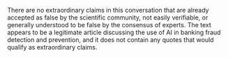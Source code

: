 There are no extraordinary claims in this conversation that are already accepted as false by the scientific community, not easily verifiable, or generally understood to be false by the consensus of experts. The text appears to be a legitimate article discussing the use of AI in banking fraud detection and prevention, and it does not contain any quotes that would qualify as extraordinary claims.
